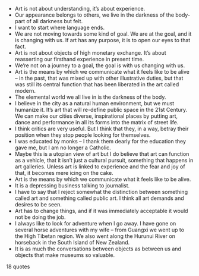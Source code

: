  - Art is not about understanding, it’s about experience.
 - Our appearance belongs to others, we live in the darkness of the body-part of all darkness but felt.
 - I want to start where language ends.
 - We are not moving towards some kind of goal. We are at the goal, and it is changing with us. If art has any purpose, it is to open our eyes to that fact.
 - Art is not about objects of high monetary exchange. It’s about reasserting our firsthand experience in present time.
 - We’re not on a journey to a goal, the goal is with us changing with us.
 - Art is the means by which we communicate what it feels like to be alive – in the past, that was mixed up with other illustrative duties, but that was still its central function that has been liberated in the art called modern.
 - The elemental world we all live in is the darkness of the body.
 - I believe in the city as a natural human environment, but we must humanize it. It’s art that will re-define public space in the 21st Century. We can make our cities diverse, inspirational places by putting art, dance and performance in all its forms into the matrix of street life.
 - I think critics are very useful. But I think that they, in a way, betray their position when they stop people looking for themselves.
 - I was educated by monks – I thank them dearly for the education they gave me, but I am no longer a Catholic.
 - Maybe this is a utopian view of art but I do believe that art can function as a vehicle, that it isn’t just a cultural pursuit, something that happens in art galleries. Unless art is linked to experience and the fear and joy of that, it becomes mere icing on the cake.
 - Art is the means by which we communicate what it feels like to be alive.
 - It is a depressing business talking to journalist.
 - I have to say that I reject somewhat the distinction between something called art and something called public art. I think all art demands and desires to be seen.
 - Art has to change things, and if it was immediately acceptable it would not be doing the job.
 - I always like to look for adventure when I go away. I have gone on several horse adventures with my wife – from Guangxi we went up to the High Tibetan region. We also went along the Hurunui River on horseback in the South Island of New Zealand.
 - It is as much the conversations between objects as between us and objects that make museums so valuable.

18 quotes